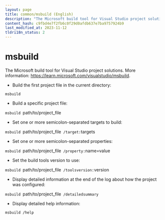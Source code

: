 ```yaml
---
layout: page
title: common/msbuild (English)
description: "The Microsoft build tool for Visual Studio project solutions."
content_hash: c9fbd4e7f2fb6c0f29d0afdb637e7ba9757924b9
last_modified_at: 2023-11-12
tldri18n_status: 2
---
```

# msbuild

The Microsoft build tool for Visual Studio project solutions.
More information: <https://learn.microsoft.com/visualstudio/msbuild>.

- Build the first project file in the current directory:

`msbuild`

- Build a specific project file:

`msbuild `<span class="tldr-var badge badge-pill bg-dark-lm bg-white-dm text-white-lm text-dark-dm font-weight-bold">path/to/project_file</span>

- Set one or more semicolon-separated targets to build:

`msbuild `<span class="tldr-var badge badge-pill bg-dark-lm bg-white-dm text-white-lm text-dark-dm font-weight-bold">path/to/project_file</span>` /target:`<span class="tldr-var badge badge-pill bg-dark-lm bg-white-dm text-white-lm text-dark-dm font-weight-bold">targets</span>

- Set one or more semicolon-separated properties:

`msbuild `<span class="tldr-var badge badge-pill bg-dark-lm bg-white-dm text-white-lm text-dark-dm font-weight-bold">path/to/project_file</span>` /property:`<span class="tldr-var badge badge-pill bg-dark-lm bg-white-dm text-white-lm text-dark-dm font-weight-bold">name=value</span>

- Set the build tools version to use:

`msbuild `<span class="tldr-var badge badge-pill bg-dark-lm bg-white-dm text-white-lm text-dark-dm font-weight-bold">path/to/project_file</span>` /toolsversion:`<span class="tldr-var badge badge-pill bg-dark-lm bg-white-dm text-white-lm text-dark-dm font-weight-bold">version</span>

- Display detailed information at the end of the log about how the project was configured:

`msbuild `<span class="tldr-var badge badge-pill bg-dark-lm bg-white-dm text-white-lm text-dark-dm font-weight-bold">path/to/project_file</span>` /detailedsummary`

- Display detailed help information:

`msbuild /help`
